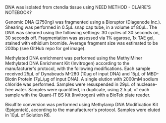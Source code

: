 DNA was isolated from ctendia tissue using NEED METHOD - CLAIRE'S NOTEBOOK?

Genomic DNA (2750ng) was fragmented using a Bioruptor (Diagenode Inc.). Shearing was performed in 0.5μL snap cap tube, in a volume of 80μL. The DNA was sheared using the following settings: 30 cycles of 30 seconds on, 30 seconds off. Fragmentation was assessed via 1% agarose, 1x TAE gel, stained with ethidium bromide. Average fragment size was estimated to be 200bp (see GitHub repo for gel image).

Methylated DNA enrichment was performed using the MethylMiner Methylated DNA Enrichment Kit (Invitrogen) according to the manufacturer's protocol, with the following modifications. Each sample received 25μL of Dynabeads M-280 (10μg of input DNA) and 15μL of MBD-Biotin Protein (7μL/μg of input DNA). A single elution with 2000mM sodium chloride was performed. Samples were resuspended in 29μL of nuclease-free water. Samples were quantified, in duplicate, using 2.5 μL of each sample with the Quant-IT BS Kit (Invitrogen) with a BioTek plate reader.

Bisulfite conversion was performed using Methylamp DNA Modification Kit (Epigentek), according to the manufacturer's protocol. Samples were eluted in 10μL of Solution R6.

